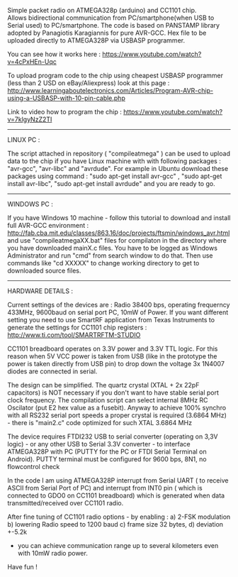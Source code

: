
Simple packet radio on ATMEGA328p (arduino) and CC1101 chip.  
Allows bidirectional communication from PC/smartphone(when USB to Serial used) to PC/smartphone.
The code is based on PANSTAMP library adopted by  Panagiotis Karagiannis for pure AVR-GCC. Hex file to be uploaded directly to ATMEGA328P via USBASP programmer.

You can see how it works here : https://www.youtube.com/watch?v=4cPxHEn-Uqc


To upload program code to the chip using cheapest USBASP programmer (less than 2 USD on eBay/Aliexpress) look at this page : http://www.learningaboutelectronics.com/Articles/Program-AVR-chip-using-a-USBASP-with-10-pin-cable.php

Link to video how to program the chip : https://www.youtube.com/watch?v=7klgyNzZ2TI

-------------------------------------------------------------------------------------------------------------------------------

LINUX PC :


The script attached in repository ( "compileatmega"  ) can be used to upload data to the chip if you have Linux machine with with following packages : "avr-gcc", "avr-libc" and "avrdude". For example in Ubuntu download these packages using command : "sudo apt-get install avr-gcc" , "sudo apt-get install avr-libc", "sudo apt-get install avrdude" and you are ready to go.

-----------------------------------------------------------------------------------------------------------------------------

WINDOWS PC :

If you have Windows 10 machine - follow this tutorial to download and install full AVR-GCC environment : http://fab.cba.mit.edu/classes/863.16/doc/projects/ftsmin/windows_avr.html and use "compileatmegaXX.bat" files for compilaton in the directory where you have downloaded mainX.c files. You have to be logged as Windows Administrator and run "cmd" from search window to do that. Then use commands like "cd XXXXX" to change working directory to get to downloaded source files.

----------------------------------------------------------------------------------------------------------------------------

HARDWARE DETAILS :

Current settings of the devices are : Radio 38400 bps,  operating frequerncy 433MHz, 9600baud on serial port PC, 10mW of Power.
If you want different setting you need to use SmartRF application from Texas Instruments to generate the settings for CC1101 chip registers : http://www.ti.com/tool/SMARTRFTM-STUDIO

CC1101 breadboard operates on 3.3V power and 3.3V TTL logic. For this reason when 5V VCC power is taken from USB (like in the prototype the power is taken directly from USB pin) to drop down the voltage 3x 1N4007 diodes are connected in serial. 

The design can be simplified. The quartz crystal (XTAL + 2x 22pF capacitors) is NOT necessary if you don't want to have stable serial port clock frequency. The compilation script can select internal 8MHz RC Oscilator (put E2 hex value as a fusebit). 
Anyway to achieve 100% synchro with all RS232 serial port speeds  a proper crystal is required (3.6864 MHz) - there is "main2.c" code optimized for such XTAL 3.6864 MHz 

The device requires FTDI232 USB to serial converter (operating on 3,3V logic) - or any other USB to Serial 3.3V converter -  to interface ATMEGA328P with PC (PUTTY for the PC or FTDI Serial Terminal on Android).
PUTTY terminal must be configured for 9600 bps, 8N1, no flowcontrol check

In the code I am using ATMEGA328P interrupt from Serial UART ( to receive ASCII from Serial Port of PC) and interrupt from INT0 pin ( which is connected to GDO0 on CC1101 breadboard) which is generated when data transmitted/received over CC1101 radio.

After fine tuning of CC1101 radio options - by enabling :
a) 2-FSK modulation 
b) lowering Radio speed to 1200 baud 
c) frame size 32 bytes, 
d) deviation +-5.2k
- you can achieve communication range up to several kilometers even with 10mW radio power.


Have fun !
